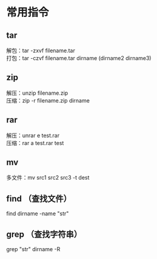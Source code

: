 # 常用指令  
## tar  
解包：tar -zxvf filename.tar  
打包：tar -czvf filename.tar dirname  (dirname2 dirname3)  

## zip  
解压：unzip filename.zip  
压缩：zip -r filename.zip dirname  

## rar
解压：unrar e test.rar  
压缩：rar a test.rar test  

## mv 
多文件：mv src1 src2 src3 -t dest  

## find （查找文件）  
find dirname -name "str"

## grep （查找字符串）  
grep "str" dirname -R
